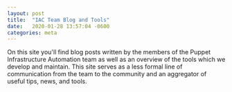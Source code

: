 ```yaml
---
layout: post
title:  "IAC Team Blog and Tools"
date:   2020-01-28 13:57:04 -0600
categories: meta
---
```


On this site you'll find blog posts written by the members of the Puppet Infrastructure Automation team as well as an overview of the tools which we develop and maintain.
This site serves as a less formal line of communication from the team to the community and an aggregator of useful tips, news, and tools.
